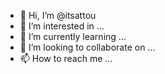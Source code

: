 - 👋 Hi, I’m @itsattou
- 👀 I’m interested in ...
- 🌱 I’m currently learning ...
- 💞️ I’m looking to collaborate on ...
- 📫 How to reach me ...

<!---
itsattou/itsattou is a ✨ special ✨ repository because its `README.md` (this file) appears on your GitHub profile.
You can click the Preview link to take a look at your changes.
--->

